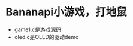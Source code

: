 # Bananapi小游戏，打地鼠


* game1.c是游戏源码
* oled.c是OLED的驱动demo

[](https://github.com/guanglun/Whac-a-BPI/blob/master/show1.png)
[](https://github.com/guanglun/Whac-a-BPI/blob/master/show2.png)
[](https://github.com/guanglun/Whac-a-BPI/blob/master/show3.png)
[](https://github.com/guanglun/Whac-a-BPI/blob/master/show4.png)
[](https://github.com/guanglun/Whac-a-BPI/blob/master/show5.png)